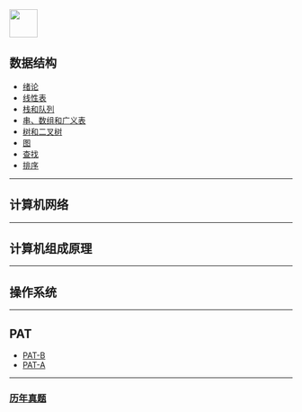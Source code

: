 <img src="https://i.loli.net/2018/11/18/5bf17b8557067.jpg" style="height: 50px;">

## 数据结构
* [绪论](https://github.com/hao14293/2020-Postgraduate-408/tree/master/Data-Structure/Xulun)
* [线性表](https://github.com/hao14293/2020-Postgraduate-408/tree/master/Data-Structure/List)
* [栈和队列](https://github.com/hao14293/2020-Postgraduate-408/tree/master/Data-Structure/Stack)
* [串、数组和广义表](https://github.com/hao14293/2020-Postgraduate-408/tree/master/Data-Structure/String)
* [树和二叉树](https://github.com/hao14293/2020-Postgraduate-408/tree/master/Data-Structure/Tree)
* [图](https://github.com/hao14293/2020-Postgraduate-408/tree/master/Data-Structure/Graph)
* [查找](https://github.com/hao14293/2020-Postgraduate-408/tree/master/Data-Structure/Search)
* [排序](https://github.com/hao14293/2020-Postgraduate-408/tree/master/Data-Structure/Sort)

***

## 计算机网络

***

## 计算机组成原理

***

## 操作系统

***

## PAT
* <span style="color:green">[PAT-B](https://github.com/hao14293/2020-Postgraduate-408/tree/master/PAT/PAT-B)</span>
* [PAT-A](https://github.com/hao14293/2020-Postgraduate-408/tree/master/PAT/PAT-A)

***

### [历年真题](https://github.com/hao14293/2020-Postgraduate-408/tree/master/old-exam)


